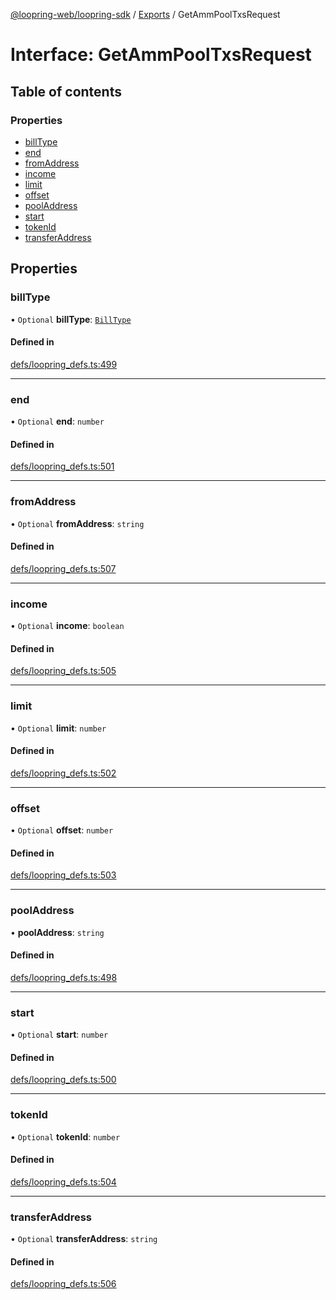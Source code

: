 [@loopring-web/loopring-sdk](../README.md) / [Exports](../modules.md) / GetAmmPoolTxsRequest

# Interface: GetAmmPoolTxsRequest

## Table of contents

### Properties

- [billType](GetAmmPoolTxsRequest.md#billtype)
- [end](GetAmmPoolTxsRequest.md#end)
- [fromAddress](GetAmmPoolTxsRequest.md#fromaddress)
- [income](GetAmmPoolTxsRequest.md#income)
- [limit](GetAmmPoolTxsRequest.md#limit)
- [offset](GetAmmPoolTxsRequest.md#offset)
- [poolAddress](GetAmmPoolTxsRequest.md#pooladdress)
- [start](GetAmmPoolTxsRequest.md#start)
- [tokenId](GetAmmPoolTxsRequest.md#tokenid)
- [transferAddress](GetAmmPoolTxsRequest.md#transferaddress)

## Properties

### billType

• `Optional` **billType**: [`BillType`](../enums/BillType.md)

#### Defined in

[defs/loopring_defs.ts:499](https://github.com/Loopring/loopring_sdk/blob/5861d10/src/defs/loopring_defs.ts#L499)

___

### end

• `Optional` **end**: `number`

#### Defined in

[defs/loopring_defs.ts:501](https://github.com/Loopring/loopring_sdk/blob/5861d10/src/defs/loopring_defs.ts#L501)

___

### fromAddress

• `Optional` **fromAddress**: `string`

#### Defined in

[defs/loopring_defs.ts:507](https://github.com/Loopring/loopring_sdk/blob/5861d10/src/defs/loopring_defs.ts#L507)

___

### income

• `Optional` **income**: `boolean`

#### Defined in

[defs/loopring_defs.ts:505](https://github.com/Loopring/loopring_sdk/blob/5861d10/src/defs/loopring_defs.ts#L505)

___

### limit

• `Optional` **limit**: `number`

#### Defined in

[defs/loopring_defs.ts:502](https://github.com/Loopring/loopring_sdk/blob/5861d10/src/defs/loopring_defs.ts#L502)

___

### offset

• `Optional` **offset**: `number`

#### Defined in

[defs/loopring_defs.ts:503](https://github.com/Loopring/loopring_sdk/blob/5861d10/src/defs/loopring_defs.ts#L503)

___

### poolAddress

• **poolAddress**: `string`

#### Defined in

[defs/loopring_defs.ts:498](https://github.com/Loopring/loopring_sdk/blob/5861d10/src/defs/loopring_defs.ts#L498)

___

### start

• `Optional` **start**: `number`

#### Defined in

[defs/loopring_defs.ts:500](https://github.com/Loopring/loopring_sdk/blob/5861d10/src/defs/loopring_defs.ts#L500)

___

### tokenId

• `Optional` **tokenId**: `number`

#### Defined in

[defs/loopring_defs.ts:504](https://github.com/Loopring/loopring_sdk/blob/5861d10/src/defs/loopring_defs.ts#L504)

___

### transferAddress

• `Optional` **transferAddress**: `string`

#### Defined in

[defs/loopring_defs.ts:506](https://github.com/Loopring/loopring_sdk/blob/5861d10/src/defs/loopring_defs.ts#L506)
